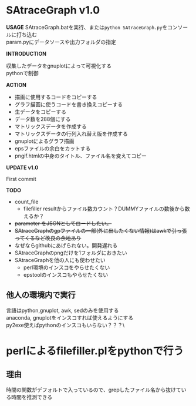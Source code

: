# SAtraceGraph v1.0

__USAGE__
SAtraceGraph.batを実行、または`python SAtraceGraph.py`をコンソールに打ち込む\
param.pyにデータソースや出力フォルダの指定



__INTRODUCTION__

収集したデータをgnuplotによって可視化する\
pythonで制御



__ACTION__

* 描画に使用するコードをコピーする
* グラフ描画に使うコードを書き換えコピーする
* 生データをコピーする
* データ数を288個にする
* マトリックスデータを作成する
* マトリックスデータの行列入れ替え版を作成する
* gnuplotによるグラフ描画
* epsファイルの余白をカットする
* pngif.htmlの中身のタイトル、ファイル名を変えてコピー



__UPDATE v1.0__

First commit



__TODO__

* count_file
	* filefiller resultからファイル数カウント？DUMMYファイルの数後から数えるか？
*  ~~parameter をJSONとしてロードしたい。~~ 
* ~~SAtraceGraphのgpファイルの一部(外に出したくない情報)はawkで引っ張ってくるなど改良の余地あり~~
* なぜならgithubにあげられない。開発遅れる
* SAtraceGraphのpngだけを1フォルダにおきたい
* SAtraceGraphを他の人にも使わせたい
	* perl環境のインスコをやらせたくない
	* epstoolのインスコもやらせたくない




## 他人の環境内で実行
言語はpython,gnuplot, awk, sedのみを使用する\
anaconda, gnuplotをインスコすれば使えるようにする\
py2exe使えばpythonのインスコもいらない？？？\





# perlによるfilefiller.plをpythonで行う
## 理由
時間の関数がデフォルトで入っているので、grepしたファイル名から抜けている時間を推測できる

